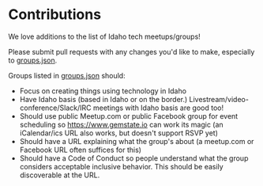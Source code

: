# Contributions

We love additions to the list of Idaho tech meetups/groups! 

Please submit pull requests with any changes you'd like to make, especially to [groups.json](groups.json).

Groups listed in [groups.json](groups.json) should:

- Focus on creating things using technology in Idaho
- Have Idaho basis (based in Idaho or on the border.) Livestream/video-conference/Slack/IRC meetings with Idaho basis are good too!
- Should use public Meetup.com or public Facebook group for event scheduling so https://www.gemstate.io can work its magic (an iCalendar/ics URL also works, but doesn't support RSVP yet)
- Should have a URL explaining what the group's about (a meetup.com or Facebook URL often suffices for this)
- Should have a Code of Conduct so people understand what the group considers acceptable inclusive behavior. This should be easily discoverable at the URL.
